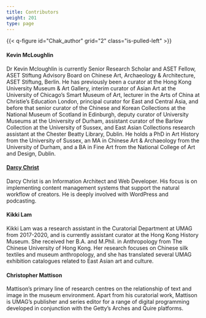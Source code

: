 ```yaml
---
title: Contributors
weight: 201
type: page
---
```



{{< q-figure id="Chak_author" grid="2" class="is-pulled-left" >}}
#### Kevin McLoughlin
Dr Kevin Mcloughlin is currently Senior Research Scholar and ASET Fellow, ASET Stiftung Advisory Board on Chinese Art, Archaeology & Architecture, ASET Stiftung, Berlin. He has previously been a curator at the Hong Kong University Museum & Art Gallery, interim curator of Asian Art at the University of Chicago’s Smart Museum of Art, lecturer in the Arts of China at Christie’s Education London, principal curator for East and Central Asia, and before that senior curator of the Chinese and Korean Collections at the National Museum of Scotland in Edinburgh, deputy curator of University Museums at the University of Durham, assistant curator of the Barlow Collection at the University of Sussex, and East Asian Collections research assistant at the Chester Beatty Library, Dublin. He holds a PhD in Art History from the University of Sussex, an MA in Chinese Art & Archaeology from the University of Durham, and a BA in Fine Art from the National College of Art and Design, Dublin.

#### [Darcy Christ](https://aporia.info)
Darcy Christ is an Information Architect and Web Developer. His focus is on implementing content management systems that support the natural workflow of creators. He is deeply involved with WordPress and podcasting.

#### Kikki Lam
Kikki Lam was a research assistant in the Curatorial Department at UMAG from 2017-2020, and is currently assistant curator at the Hong Kong History Museum. She received her B.A. and M.Phil. in Anthropology from The Chinese University of Hong Kong. Her research focuses on Chinese silk textiles and museum anthropology, and she has translated several UMAG exhibition catalogues related to East Asian art and culture.

#### Christopher Mattison
Mattison’s primary line of research centres on the relationship of text and image in the museum environment. Apart from his curatorial work, Mattison is UMAG’s publisher and series editor for a range of digital programming developed in conjunction with the Getty’s Arches and Quire platforms.
